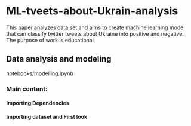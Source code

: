 # ML-tveets-about-Ukrain-analysis

This paper analyzes data set and aims to create machine learning model that can classify twitter tweets about Ukraine into positive and negative. The purpose of work is educational.

## Data analysis and modeling
notebooks/modelling.ipynb
### Main content:
#### Importing Dependencies
#### Importing dataset and First look


